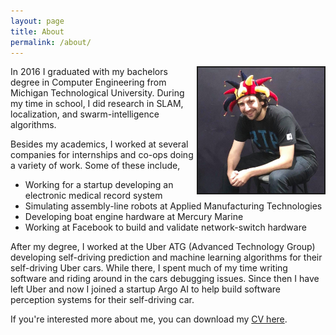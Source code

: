 ```yaml
---
layout: page
title: About
permalink: /about/
---
```


<img style="float: right;" src="/funnyhat.jpg" border="2" width="40%">
In 2016 I graduated with my bachelors degree in Computer Engineering from Michigan Technological University.  During my time in school, I did research in SLAM, localization, and swarm-intelligence algorithms.

Besides my academics, I worked at several companies for internships and co-ops doing a variety of work.  Some of these include,

* Working for a startup developing an electronic medical record system
* Simulating assembly-line robots at Applied Manufacturing Technologies
* Developing boat engine hardware at Mercury Marine
* Working at Facebook to build and validate network-switch hardware

After my degree, I worked at the Uber ATG (Advanced Technology Group) developing self-driving prediction and machine learning algorithms for their self-driving Uber cars.  While there, I spent much of my time writing software and riding around in the cars debugging issues.  Since then I have left Uber and now I joined a startup Argo AI to help build software perception systems for their self-driving car.

If you're interested more about me, you can download my [CV here](/ManelaCV.pdf).

